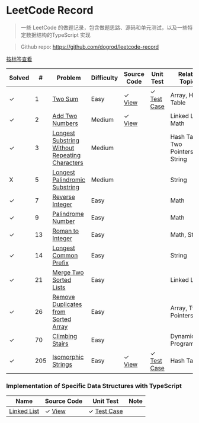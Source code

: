 # LeetCode Record

> 一些 LeetCode 的做题记录，包含做题思路、源码和单元测试，以及一些特定数据结构的TypeScript 实现

> Github repo: https://github.com/dogrod/leetcode-record

[按标签查看](/sort-by-topic)

 Solved | # | Problem | Difficulty | Source Code | Unit Test | Related Topics
---- | --- | --- | --- | --- | --- | ---
✓ | 1 | [Two Sum](http://leetcode.dogrod.com/#/problems/two-sum) | Easy | ✓ [View](https://github.com/dogrod/leetcode-record/blob/master/src/two-sum.ts) | ✓ [Test Case](https://github.com/dogrod/leetcode-record/blob/master/__test__/two-sum.test.ts) | Array, Hash Table
✓ | 2 | [Add Two Numbers](http://leetcode.dogrod.com/#/problems/add-two-numbers) | Medium | ✓ [View](https://github.com/dogrod/leetcode-record/blob/master/src/add-two-numbers.ts) |   | Linked List, Math
✓ | 3 | [Longest Substring Without Repeating Characters](http://leetcode.dogrod.com/#/problems/longest-substring-without-repeating-characters) | Medium |   |   | Hash Table, Two Pointers, String
X | 5 | [Longest Palindromic Substring](http://leetcode.dogrod.com/#/problems/longest-palindromic-substring) | Medium |   |   | String
✓ | 7 | [Reverse Integer](http://leetcode.dogrod.com/#/problems/reverse-integer) | Easy |   |   | Math
✓ | 9 | [Palindrome Number](http://leetcode.dogrod.com/#/problems/palindrome-number) | Easy |   |   | Math
✓ | 13 | [Roman to Integer](http://leetcode.dogrod.com/#/problems/roman-to-integer) | Easy |   |   | Math, String
✓ | 14 | [Longest Common Prefix](http://leetcode.dogrod.com/#/problems/longest-common-prefix) | Easy |   |   | String
✓ | 21 | [Merge Two Sorted Lists](http://leetcode.dogrod.com/#/problems/merge-two-sorted-lists) | Easy |   |   | Linked List
✓ | 26 | [Remove Duplicates from Sorted Array](http://leetcode.dogrod.com/#/problems/remove-duplicates-from-sorted-array) | Easy |   |   | Array, Two Pointers
✓ | 70 | [Climbing Stairs](http://leetcode.dogrod.com/#/problems/climbing-stairs) | Easy |   |   | Dynamic Programming
✓ | 205 | [Isomorphic Strings](http://leetcode.dogrod.com/#/problems/isomorphic-strings) | Easy | ✓ [View](https://github.com/dogrod/leetcode-record/blob/master/src/isomorphic-strings.ts) | ✓ [Test Case](https://github.com/dogrod/leetcode-record/blob/master/__test__/isomorphic-strings.test.ts) | Hash Table

### Implementation of Specific Data Structures with TypeScript 

Name | Source Code | Unit Test | Note
---  | ---         | ---       | ---
[Linked List](http://leetcode.dogrod.com/#/data-structures/linked-list) | ✓ [View](https://github.com/dogrod/leetcode-record/blob/master/src/utils/linked-list/index.ts) | ✓ [Test Case](https://github.com/dogrod/leetcode-record/blob/master/__test__/linked-list/index.test.ts) | 